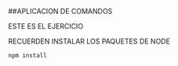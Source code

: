 ##APLICACION DE COMANDOS

ESTE ES EL EJERCICIO



RECUERDEN INSTALAR LOS PAQUETES DE NODE 

````
npm install

````